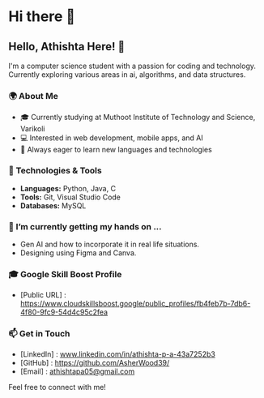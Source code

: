 # Hi there 👋

<!--
**AsherWood39/AsherWood39** is a ✨ _special_ ✨ repository because its `README.md` (this file) appears on your GitHub profile.

Here are some ideas to get you started:

- 🔭 I’m currently working on ...
- 🌱 I’m currently learning ...
- 👯 I’m looking to collaborate on ...
- 🤔 I’m looking for help with ...
- 💬 Ask me about ...
- 📫 How to reach me: ...
- 😄 Pronouns: ...
- ⚡ Fun fact: ...
-->
## Hello, Athishta Here! 👋

I'm a computer science student with a passion for coding and technology. Currently exploring various areas in ai, algorithms, and data structures.

### 🌍 About Me

- 🎓 Currently studying at Muthoot Institute of Technology and Science, Varikoli
- 💻 Interested in web development, mobile apps, and AI
- 🌱 Always eager to learn new languages and technologies

### 🔧 Technologies & Tools

- **Languages:** Python, Java, C
- **Tools:** Git, Visual Studio Code
- **Databases:** MySQL

### 🌱 I’m currently getting my hands on ...

- Gen AI and how to incorporate it in real life situations.
- Designing using Figma and Canva.

### 🎓 Google Skill Boost Profile 

- [Public URL] : https://www.cloudskillsboost.google/public_profiles/fb4feb7b-7db6-4f80-9fc9-54d4c95c2fea
  
### 📫 Get in Touch

- [LinkedIn] : www.linkedin.com/in/athishta-p-a-43a7252b3
- [GitHub] : https://github.com/AsherWood39/
- [Email] : athishtapa05@gmail.com

Feel free to connect with me!
